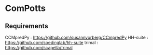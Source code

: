 # ComPotts

## Requirements
CCMpredPy : https://github.com/susannvorberg/CCmpredPy
HH-suite : https://github.com/soedinglab/hh-suite
trimal : https://github.com/scapella/trimal

